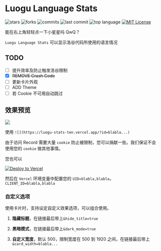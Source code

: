 # Luogu Language Stats

![stars](https://badgen.net/github/stars/Hope666666/Luogu-Stats?cache=600)
![forks](https://badgen.net/github/forks/Hope666666/Luogu-Stats?cache=600)
![commits](https://badgen.net/github/commits/Hope666666/Luogu-Stats)
![last commit](https://badgen.net/github/last-commit/Hope666666/Luogu-Stats?cache=600)
![top language](https://img.shields.io/github/languages/top/Hope666666/Luogu-Stats?cache=600)
[![MIT License](https://badgen.net/github/license/Hope666666/Luogu-Stats)](https://github.com/Hope666666/Luogu-Stats/blob/master/LICENSE)

能在右上角轻轻点一下小星星吗 QwQ？

`Luogu Language Stats` 可以显示洛谷代码所使用的语言情况

## TODO

- [ ] 提升效率及防止触发洛谷限制
- [x] ~~REMOVE Crash Code~~
- [ ] 更新卡片外观
- [ ] ADD Theme
- [ ] 若 Cookie 不可用自动跳过

## 效果预览

![](https://luogu-stats-ten.vercel.app/?id=1510473)

使用 `![](https://luogu-stats-ten.vercel.app/?id=blabla...)`

由于访问 Record 需要大量 `cookie` 防止被限制，您可以捐献一些。我们保证不会使用您的 `cookie` 做其他事情。


您也可以 

[![Deploy to Vercel](https://vercel.com/button)](https://vercel.com/import/project?template=https://github.com/Hope666666/Luogu-Stats) 

然后在 `Vercel` 环境变量中配置您的 `UID=blabla,blabla`，`CLIENT_ID=blabla,blabla`

### 自定义选项

使用卡片时，支持设定自定义效果选项，可以组合使用。

1. **隐藏标题**，在链接最后带上`&hide_title=true`

2. **黑暗模式**，在链接最后带上`&dark_mode=true`

3. **自定义宽度**，默认 500，限制宽度在 500 到 1920 之间，在链接最后带上`&card_width=blabla...`